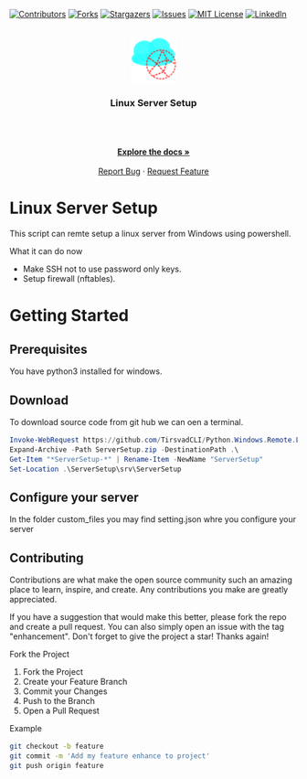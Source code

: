 [![Contributors][contributors-shield]][contributors-url]
[![Forks][forks-shield]][forks-url]
[![Stargazers][stars-shield]][stars-url]
[![Issues][issues-shield]][issues-url]
[![MIT License][license-shield]][license-url]
[![LinkedIn][linkedin-shield]][linkedin-url]
<!-- REPLACE -->
<!-- Linux Server Setup -->
<!-- ServerSetup -->
<!-- TirsvadCLI/Python.Windows.Remote.Linux.ServerSetup -->

<!-- PROJECT LOGO -->
<br />
<div align="center">
    <a href="https://github.com/https://github.com/TirsvadCLI/Python.Windows.Remote.Linux.ServerSetup">
        <img src="images/logo.png" alt="Logo" width="80" height="80">
    </a>
    <h3 align="center">Linux Server Setup</h3>
    <p align="center">
    <!-- PROJECT DESCRIPTION -->
    <br />
    <br />
    <!-- PROJECT SCREENSHOTS -->
    <!--
    <a href="https://github.com/TirsvadCLI/Python.Windows.Remote.Linux.ServerSetup/blob/main/images/screenshot01.png">
        <img src="images/screenshot01.png" alt="screenshot" width="120" height="120">
    </a>
    -->
    <br />
    <a href="https://github.com/TirsvadCLI/Python.Windows.Remote.Linux.ServerSetup"><strong>Explore the docs »</strong></a>
    <br />
    <br />
    <a href="https://github.com/TirsvadCLI/Python.Windows.Remote.Linux.ServerSetup/issues/new?labels=bug&template=bug-report---.md">Report Bug</a>
    ·
    <a href="https://github.com/TirsvadCLI/Python.Windows.Remote.Linux.ServerSetup/issues/new?labels=enhancement&template=feature-request---.md">Request Feature</a>

  </p>
</div>

# Linux Server Setup

This script can remte setup a linux server from Windows using powershell.

What it can do now

* Make SSH not to use password only keys.
* Setup firewall (nftables).

# Getting Started

## Prerequisites

You have python3 installed for windows.

## Download

To download source code from git hub we can oen a terminal.

```powershell
Invoke-WebRequest https://github.com/TirsvadCLI/Python.Windows.Remote.Linux.ServerSetup/archive/refs/heads/main.zip -OutFile ServerSetup.zip
Expand-Archive -Path ServerSetup.zip -DestinationPath .\
Get-Item "*ServerSetup-*" | Rename-Item -NewName "ServerSetup"
Set-Location .\ServerSetup\srv\ServerSetup
```

## Configure your server
In the folder custom_files you may find setting.json whre you configure your server

## Contributing

Contributions are what make the open source community such an amazing place to learn, inspire, and create. Any
contributions you make are greatly appreciated.

If you have a suggestion that would make this better, please fork the repo and create a pull request. You can also
simply open an issue with the tag "enhancement". Don't forget to give the project a star! Thanks again!

Fork the Project

<ol>
    <li>Fork the Project</li>
    <li>Create your Feature Branch</li>
    <li>Commit your Changes</li>
    <li>Push to the Branch</li>
    <li>Open a Pull Request</li>
</ol>

Example

```bash
git checkout -b feature
git commit -m 'Add my feature enhance to project'
git push origin feature
```

<!-- MARKDOWN LINKS & IMAGES -->
<!-- https://www.markdownguide.org/basic-syntax/#reference-style-links -->

[contributors-shield]: https://img.shields.io/github/contributors/TirsvadCLI/Python.Windows.Remote.Linux.ServerSetup?style=for-the-badge

[contributors-url]: https://github.com/TirsvadCLI/Python.Windows.Remote.Linux.ServerSetup/graphs/contributors

[forks-shield]: https://img.shields.io/github/forks/TirsvadCLI/Python.Windows.Remote.Linux.ServerSetup?style=for-the-badge

[forks-url]: https://github.com/TirsvadCLI/Python.Windows.Remote.Linux.ServerSetup/network/members

[stars-shield]: https://img.shields.io/github/stars/TirsvadCLI/Python.Windows.Remote.Linux.ServerSetup?style=for-the-badge

[stars-url]: https://github.com/TirsvadCLI/Python.Windows.Remote.Linux.ServerSetup/stargazers

[issues-shield]: https://img.shields.io/github/issues/TirsvadCLI/Python.Windows.Remote.Linux.ServerSetup?style=for-the-badge

[issues-url]: https://github.com/TirsvadCLI/Python.Windows.Remote.Linux.ServerSetup/issues

[license-shield]: https://img.shields.io/github/license/TirsvadCLI/Python.Windows.Remote.Linux.ServerSetup?style=for-the-badge

[license-url]: https://github.comTirsvadCLI/Python.Windows.Remote.Linux.ServerSetup/blob/master/LICENSE

[linkedin-shield]: https://img.shields.io/badge/-LinkedIn-black.svg?style=for-the-badge&logo=linkedin&colorB=555

[linkedin-url]: https://www.linkedin.com/in/jens-tirsvad-nielsen-13b795b9/
